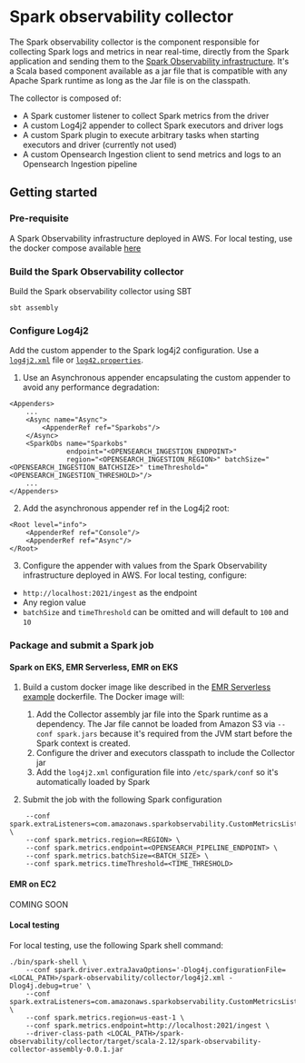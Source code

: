 # Spark observability collector

The Spark observability collector is the component responsible for collecting Spark logs and metrics in near real-time, 
directly from the Spark application and sending them to the [Spark Observability infrastructure](../infra). 
It's a Scala based component available as a jar file that is compatible with any Apache Spark runtime as long as the Jar file is on the classpath.

The collector is composed of:
- A Spark customer listener to collect Spark metrics from the driver
- A custom Log4j2 appender to collect Spark executors and driver logs
- A custom Spark plugin to execute arbitrary tasks when starting executors and driver (currently not used)
- A custom Opensearch Ingestion client to send metrics and logs to an Opensearch Ingestion pipeline


## Getting started 

### Pre-requisite

A Spark Observability infrastructure deployed in AWS. For local testing, use the docker compose available [here](../infra/dev/compose.yml)

### Build the Spark Observability collector

Build the Spark observability collector using SBT

```
sbt assembly
```

### Configure Log4j2

Add the custom appender to the Spark log4j2 configuration. Use a [`log4j2.xml`](examples/log4j2.xml) file or [`log42.properties`](examples/log4j2.properties). 
1. Use an Asynchronous appender encapsulating the custom appender to avoid any performance degradation:
   
```
<Appenders>
    ...
    <Async name="Async">
        <AppenderRef ref="Sparkobs"/>
    </Async>
    <SparkObs name="Sparkobs"
              endpoint="<OPENSEARCH_INGESTION_ENDPOINT>"
              region="<OPENSEARCH_INGESTION_REGION>" batchSize="<OPENSEARCH_INGESTION_BATCHSIZE>" timeThreshold="<OPENSEARCH_INGESTION_THRESHOLD>"/>
    ...
</Appenders>
```

2. Add the asynchronous appender ref in the Log4j2 root:

```
<Root level="info">
    <AppenderRef ref="Console"/>
    <AppenderRef ref="Async"/>
</Root>
```

3. Configure the appender with values from the Spark Observability infrastructure deployed in AWS. For local testing, configure:
 * `http://localhost:2021/ingest` as the endpoint
 * Any region value
 * `batchSize` and `timeThreshold` can be omitted and will default to `100` and `10`

### Package and submit a Spark job

#### Spark on EKS, EMR Serverless, EMR on EKS

1. Build a custom docker image like described in the [EMR Serverless example](../examples/emr-serverless/docker/Dockerfile) dockerfile. 
   The Docker image will:
    1. Add the Collector assembly jar file into the Spark runtime as a dependency. 
       The Jar file cannot be loaded from Amazon S3 via `--conf spark.jars` because it's required from the JVM start before the Spark context is created.
    2. Configure the driver and executors classpath to include the Collector jar
    3. Add the `log4j2.xml` configuration file into `/etc/spark/conf` so it's automatically loaded by Spark
   
2. Submit the job with the following Spark configuration
```shell
    --conf spark.extraListeners=com.amazonaws.sparkobservability.CustomMetricsListener \
    --conf spark.metrics.region=<REGION> \
    --conf spark.metrics.endpoint=<OPENSEARCH_PIPELINE_ENDPOINT> \
    --conf spark.metrics.batchSize=<BATCH_SIZE> \
    --conf spark.metrics.timeThreshold=<TIME_THRESHOLD>
```

#### EMR on EC2

COMING SOON
   
#### Local testing

For local testing, use the following Spark shell command:
```
./bin/spark-shell \
    --conf spark.driver.extraJavaOptions='-Dlog4j.configurationFile=<LOCAL_PATH>/spark-observability/collector/log4j2.xml -Dlog4j.debug=true' \
    --conf spark.extraListeners=com.amazonaws.sparkobservability.CustomMetricsListener \
    --conf spark.metrics.region=us-east-1 \
    --conf spark.metrics.endpoint=http://localhost:2021/ingest \
    --driver-class-path <LOCAL_PATH>/spark-observability/collector/target/scala-2.12/spark-observability-collector-assembly-0.0.1.jar
```
